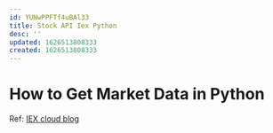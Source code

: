 ```yaml
---
id: YUNwPPFTf4uBAl33
title: Stock API Iex Python
desc: ''
updated: 1626513808333
created: 1626513808333
---
```


# How to Get Market Data in Python

Ref: [IEX cloud blog](https://iexcloud.io/community/blog/how-to-get-market-data-in-python)

